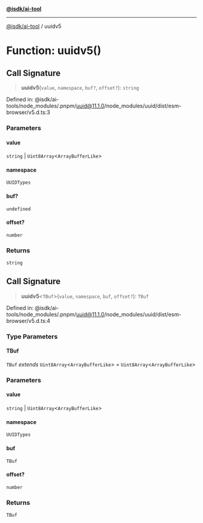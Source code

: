 [**@isdk/ai-tool**](../README.md)

***

[@isdk/ai-tool](../globals.md) / uuidv5

# Function: uuidv5()

## Call Signature

> **uuidv5**(`value`, `namespace`, `buf?`, `offset?`): `string`

Defined in: @isdk/ai-tools/node\_modules/.pnpm/uuid@11.1.0/node\_modules/uuid/dist/esm-browser/v5.d.ts:3

### Parameters

#### value

`string` | `Uint8Array`\<`ArrayBufferLike`\>

#### namespace

`UUIDTypes`

#### buf?

`undefined`

#### offset?

`number`

### Returns

`string`

## Call Signature

> **uuidv5**\<`TBuf`\>(`value`, `namespace`, `buf`, `offset?`): `TBuf`

Defined in: @isdk/ai-tools/node\_modules/.pnpm/uuid@11.1.0/node\_modules/uuid/dist/esm-browser/v5.d.ts:4

### Type Parameters

#### TBuf

`TBuf` *extends* `Uint8Array`\<`ArrayBufferLike`\> = `Uint8Array`\<`ArrayBufferLike`\>

### Parameters

#### value

`string` | `Uint8Array`\<`ArrayBufferLike`\>

#### namespace

`UUIDTypes`

#### buf

`TBuf`

#### offset?

`number`

### Returns

`TBuf`
